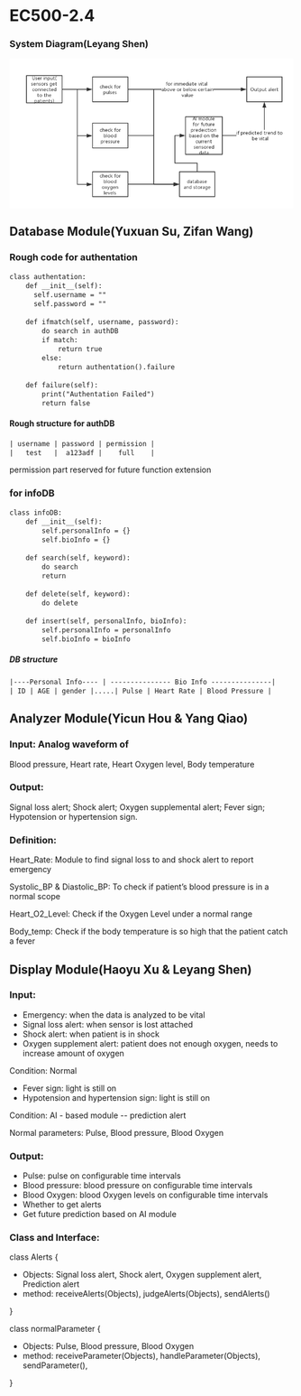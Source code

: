 # EC500-2.4

### System Diagram(Leyang Shen)

<img align = center src = "https://github.com/leonshen95/EC500/blob/master/EC500%20diagram%201.jpg?raw=true">
 
## Database Module(Yuxuan Su, Zifan Wang)
### Rough code for authentation
```
class authentation:
    def __init__(self):
      self.username = ""
      self.password = ""
    
    def ifmatch(self, username, password):
        do search in authDB
        if match:
            return true
        else:
            return authentation().failure
     
    def failure(self):
        print("Authentation Failed")
        return false
```
#### Rough structure for authDB
```
| username | password | permission |
|   test   |  a123adf |    full    |
```
permission part reserved for future function extension

### for infoDB
```
class infoDB:
    def __init__(self):
        self.personalInfo = {}
        self.bioInfo = {}
        
    def search(self, keyword):
        do search
        return 
    
    def delete(self, keyword):
        do delete
    
    def insert(self, personalInfo, bioInfo):
        self.personalInfo = personalInfo
        self.bioInfo = bioInfo
```
##### DB structure
```
|----Personal Info---- | --------------- Bio Info ---------------|
| ID | AGE | gender |.....| Pulse | Heart Rate | Blood Pressure |
```

## Analyzer Module(Yicun Hou & Yang Qiao)
### Input: Analog waveform of 
Blood pressure, 
Heart rate, 
Heart Oxygen level,
Body temperature

### Output:
Signal loss alert;
Shock alert;
Oxygen supplemental alert;
Fever sign;
Hypotension or hypertension sign.

### Definition:
Heart_Rate:
    Module to find signal loss to and shock alert to report emergency

Systolic_BP & Diastolic_BP:
   To check if patient’s blood pressure is in a normal scope

Heart_O2_Level:
    Check if the Oxygen Level under a normal range

Body_temp:
    Check if the body temperature is so high that the patient catch a fever

## Display Module(Haoyu Xu & Leyang Shen)


### Input:
* Emergency: when the data is analyzed to be vital 
* Signal loss alert: when sensor is lost attached
* Shock alert: when patient is in shock
* Oxygen supplement alert: patient does not enough oxygen, needs to increase amount of oxygen

Condition: Normal
* Fever sign: light is still on
* Hypotension and hypertension sign: light is still on

Condition: AI - based module -- prediction alert

Normal parameters: Pulse, Blood pressure, Blood Oxygen

### Output:
* Pulse: pulse on configurable time intervals
* Blood pressure: blood pressure on configurable time intervals
* Blood Oxygen: blood Oxygen levels on configurable time intervals
* Whether to get alerts
* Get future prediction based on AI module

### Class and Interface:
class Alerts {
* Objects: Signal loss alert, Shock alert, Oxygen supplement alert, Prediction alert
* method: receiveAlerts(Objects), judgeAlerts(Objects), sendAlerts()

}

class normalParameter {
* Objects: Pulse, Blood pressure, Blood Oxygen
* method: receiveParameter(Objects), handleParameter(Objects), sendParameter(),

}
